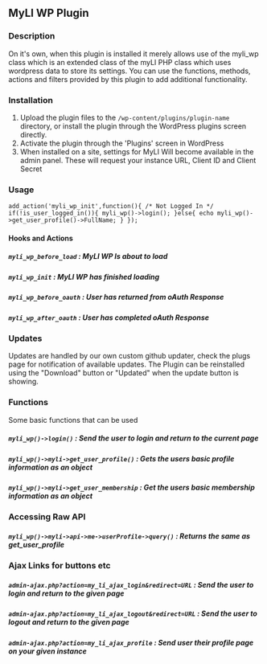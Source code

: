 
## MyLI WP Plugin


### Description

On it's own, when this plugin is installed it merely allows use of the myli_wp class which is an extended class of the myLI PHP class which uses wordpress data to store its settings. 
You can use the functions, methods, actions and filters provided by this plugin to add additional functionality.

### Installation

1. Upload the plugin files to the `/wp-content/plugins/plugin-name` directory, or install the plugin through the WordPress plugins screen directly.
1. Activate the plugin through the 'Plugins' screen in WordPress
1. When installed on a site, settings for MyLI Will become available in the admin panel. These will request your instance URL, Client ID and Client Secret

### Usage

`add_action('myli_wp_init',function(){
	/* Not Logged In */
	if(!is_user_logged_in()){
		myli_wp()->login();
	}else{
	echo myli_wp()->get_user_profile()->FullName;
    }
});`

#### Hooks and Actions
##### `myli_wp_before_load` :  MyLI WP Is about to load
##### `myli_wp_init` :  MyLI WP has finished loading
##### `myli_wp_before_oauth` :  User has returned from oAuth Response
##### `myli_wp_after_oauth` :  User has completed oAuth Response

### Updates

Updates are handled by our own custom github updater, check the plugs page for notification of available updates. The Plugin can be reinstalled using the "Download" button or "Updated" when the update button is showing.

### Functions

Some basic functions that can be used
##### `myli_wp()->login()` :  Send the user to login and return to the current page
##### `myli_wp()->myli->get_user_profile()` :  Gets the users basic profile information as an object
##### `myli_wp()->myli->get_user_membership` :  Get the users basic membership information as an object

### Accessing Raw API
##### `myli_wp()->myli->api->me->userProfile->query()` :  Returns the same as get_user_profile

### Ajax Links for buttons etc

##### `admin-ajax.php?action=my_li_ajax_login&redirect=URL` :  Send the user to login and return to the given page
##### `admin-ajax.php?action=my_li_ajax_logout&redirect=URL` :  Send the user to logout and return to the given page
##### `admin-ajax.php?action=my_li_ajax_profile` : Send user their profile page on your given instance

